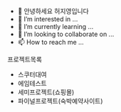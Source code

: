 - 👋 안녕하세요 허지영입니다
- 👀 I’m interested in ...
- 🌱 I’m currently learning ...
- 💞️ I’m looking to collaborate on ...
- 📫 How to reach me ...

프로젝트목록
- 스쿠터대여
- 에임테스트
- 세미프로젝트(쇼핑몰)
- 파이널프로젝트(숙박예약사이트)
<!---
jiyoung-Heo/jiyoung-Heo is a ✨ special ✨ repository because its `README.md` (this file) appears on your GitHub profile.
You can click the Preview link to take a look at your changes.
--->
